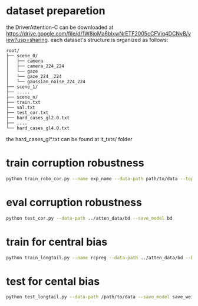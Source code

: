 # dataset preparetion
the DriverAttention-C can be downloaded at https://drive.google.com/file/d/1W8joMa6blxwNrETF2005cCFViq4DCNvB/view?usp=sharing.
each dataset's structure is organized as follows:
```
root/
├── scene_0/
│   ├── camera
│   ├── camera_224_224
│   └── gaze
│   └── gaze_224__224
│   └── gaussian_noise_224_224 
├── scene_1/
├── .....
├── scene_n/
├── train.txt
├── val.txt
├── test_cor.txt
├── hard_cases_gl2.0.txt
├── ....
└── hard_cases_gl4.0.txt
```
the hard_cases_gl*.txt can be found at lt_txts/ folder

# train corruption robustness
```bash
python train_robo_cor.py --name exp_name --data-path path/to/data --topK 8 --mix_dir temp_dir
```


# eval corruption robustness
```bash
python test_cor.py --data-path ../atten_data/bd --save_model bd
```


# train for central bias
```bash
python train_longtail.py --name rcpreg --data-path ../atten_data/bd --batch-size 4
```


# test for cental bias
```bash
python test_longtail.py --data-path /path/to/data --save_model save_weights
```
